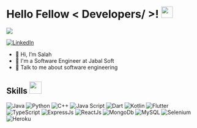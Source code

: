 <h1> Hello Fellow < Developers/ >! <img src = "https://raw.githubusercontent.com/MartinHeinz/MartinHeinz/master/wave.gif" width = 30px> </h1>
<p align='center'>
</p>

<p>
  <a href="https://github.com/DenverCoder1/readme-typing-svg"><img src="https://readme-typing-svg.herokuapp.com?&font=IBM+Plex+Sans&color=abcdef&size=20&lines=Welcome+to+my+GitHub+Profile!;I'm+a+Software+Engineer;a+Computer+Science+engineer" /></a>
</p>

   <a href="https://www.linkedin.com/in/salah-taha" target="_blank">
    <img alt="LinkedIn" src="https://img.shields.io/badge/LinkedIn-0077B5?style=for-the-badge&logo=linkedin&logoColor=white">
  </a>   
<!--    <a href="https://stackoverflow.com/users/11911694/aastha-jha" target="_blank">
    <img alt="Stack Overflow" src="https://img.shields.io/badge/Stack_Overflow-FE7A16?style=for-the-badge&logo=stack-overflow&logoColor=white">
  </a>  
  <a href="https://www.kaggle.com/aastha124" target="_blank">
    <img alt="Kaggle" src="https://img.shields.io/badge/Kaggle-20BEFF?style=for-the-badge&logo=Kaggle&logoColor=white">
  </a>  
 <a href="https://www.hackerrank.com/aasthajha123/hackos" target="_blank">
    <img alt="HackerRank" src="https://img.shields.io/badge/-Hackerrank-2EC866?style=for-the-badge&logo=HackerRank&logoColor=white">
  </a> -->

- 👋 Hi, I’m Salah
- 💼 I'm a Software Engineer at Jabal Soft
- 💬 Talk to me about software engineering

<h2> Skills <img src = "https://media2.giphy.com/media/QssGEmpkyEOhBCb7e1/giphy.gif?cid=ecf05e47a0n3gi1bfqntqmob8g9aid1oyj2wr3ds3mg700bl&rid=giphy.gif" width = 32px> </h2>
  <span>
    <a> 
      <img alt="Java" src="https://img.shields.io/badge/Java-ED8B00?style=for-the-badge&logo=java&logoColor=white">
    </a>
    <a>
      <img alt="Python" src="https://img.shields.io/badge/Python-3776AB?style=for-the-badge&logo=python&logoColor=white">
    </a>
    <a>
      <img alt="C++" src="https://img.shields.io/badge/C++-ffa449?style=for-the-badge&logo=cplusplus&logoColor=white">
    </a>
    <a>
      <img alt="Java Script" src="https://img.shields.io/badge/Java%20Script-ffd400?style=for-the-badge&logo=javascript&logoColor=white">
    </a>
    <a>
      <img alt="Dart" src="https://img.shields.io/badge/Dart-46a1fc?style=for-the-badge&logo=dart&logoColor=white">
    </a>
    <a>
      <img alt="Kotlin" src="https://img.shields.io/badge/Kotlin-ff9838?style=for-the-badge&logo=kotlin&logoColor=white">
    </a>
    <a>
      <img alt="Flutter" src="https://img.shields.io/badge/Flutter-38a8ff?style=for-the-badge&logo=flutter&logoColor=white">
    </a>
    <a>
      <img alt="TypeScript" src="https://img.shields.io/badge/TypeScript-ffcd63?style=for-the-badge&logo=typescript&logoColor=white">
    </a>
    <a >
      <img alt="ExpressJs" src="https://img.shields.io/badge/Expressjs-3ee84f?style=for-the-badge&logo=express&logoColor=white">
    </a>
    <a >
      <img alt="ReactJs" src="https://img.shields.io/badge/ReactJs-63e5ff?style=for-the-badge&logo=react&logoColor=white">
    </a>
    <a >
      <img alt="MongoDb" src="https://img.shields.io/badge/MongoDb-24cc18?style=for-the-badge&logo=mongodb&logoColor=white">
    </a>
  <a><img alt="MySQL" src="https://img.shields.io/badge/Microsoft%20SQL%20Server-CC2927?style=for-the-badge&logo=microsoft%20sql%20server&logoColor=white"></a>
    <a >
      <img alt="Selenium" src="https://img.shields.io/badge/Selenium-43B02A?style=for-the-badge&logo=Selenium&logoColor=white">
    </a>
    <a><img alt="Heroku" src="https://img.shields.io/badge/Heroku-430098?style=for-the-badge&logo=heroku&logoColor=white"></a>
  </span>
